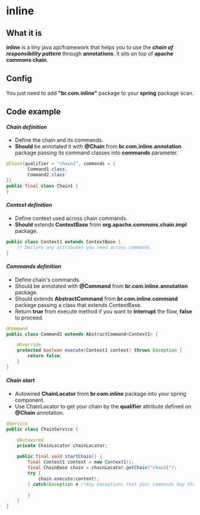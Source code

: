# inline
## What it is
**inline** is a tiny java api/framework that helps you to use the ***chain of responsibility pattern*** through **annotations**.
It sits on top of **apache commons chain**.
## Config
You just need to add **"br.com.inline"** package to your **spring** package scan.
## Code example
#### *Chain definition*
* Define the chain and its commands.
* **Should** be annotated it with **@Chain** from **br.com.inline.annotation** package passing its command classes into **commands** parameter.
```java
@Chain(qualifier = "chain1", commands = {
        Command1.class,
        Command2.class
})
public final class Chain1 {
}
```
#### *Context definition*
* Define context used across chain commands.
* **Should** extends **ContextBase** from **org.apache.commons.chain.impl** package.
```java
public class Context1 extends ContextBase {
    // Declare any attributes you need across commands
}
```
#### *Commands definition*
* Define chain's commands.
* Should be annotated with **@Command** from **br.com.inline.annotation** package.
* Should extends **AbstractCommand** from **br.com.inline.command** package passing a class that extends ContextBase.
* Return **true** from execute method if you want to **interrupt** the flow, **false** to proceed.
```java
@Command
public class Command1 extends AbstractCommand<Context1> {

    @Override
    protected boolean execute(Context1 context) throws Exception {
        return false;
    }
}
```
#### *Chain start*
* Autowired **ChainLocator** from **br.com.inline** package into your spring component.
* Use ChainLocator to get your chain by the **qualifier** attribute defined on **@Chain** annotation.
```java
@Service
public class ChainService {

    @Autowired
    private ChainLocator chainLocator;
    
    public final void startChain() {
        final Context1 context = new Context1();
        final ChainBase chain = chainLocator.getChain("chain1");
        try {
            chain.execute(context);
        } catch(Exception e /*Any exceptions that your commands may throw*/) {
        
        }
    }
}
```
